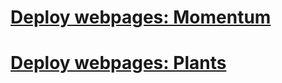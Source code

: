 # [Deploy webpages: Momentum](http://v-svistunova.github.io/JSFEPRESCHOOL2022Q4/momentum)
# [Deploy webpages: Plants](http://v-svistunova.github.io/JSFEPRESCHOOL2022Q4/plants)
